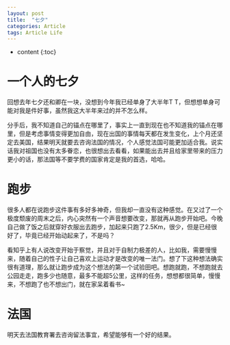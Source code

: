 ```yaml
---
layout: post
title:  "七夕"
categories: Article
tags: Article Life
---
```


* content
{:toc}

# 一个人的七夕

回想去年七夕还和卿在一块，没想到今年我已经单身了大半年T T，但想想单身可能对我是件好事，虽然我这大半年来过的并不怎么样。

分手后，我不知道自己的锚点在哪里了，事实上一直到现在也不知道我的锚点在哪里，但是考虑事情变得更加自由，现在出国的事情每天都在发生变化，上个月还坚定去美国，结果明天就要去咨询法国的情况，个人感觉法国可能更加适合我。说实话我对祖国也没有太多眷恋，也很想出去看看，如果能出去并且给家里带来的压力更小的话，那法国等不要学费的国家肯定是我的首选，哈哈。

# 跑步

很多人都在说跑步这件事有多好多神奇，但我却一直没有这种感觉。在又过了一个极度颓废的周末之后，内心突然有一个声音想要改变，那就再从跑步开始吧。今晚自己做了饭之后就穿好衣服出去跑步，加起来只跑了2.5Km，很少，但是已经很好了，毕竟已经开始动起来了，不是吗？

看知乎上有人说改变开始于察觉，并且对于自制力极差的人，比如我，需要慢慢来，随着自己的性子让自己喜欢上运动才是改变的唯一法门。想了下这种想法确实很有道理，那么就让跑步成为这个想法的第一个试验田吧。想跑就跑，不想跑就去公园走走，跑多少也随意，最多不能超5公里，这样的任务，想想都很简单，慢慢来，不想跑了也不想出门，就在家呆着看书~

# 法国

明天去法国教育署去咨询留法事宜，希望能够有一个好的结果。



